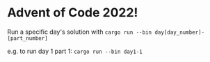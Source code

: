 # Advent of Code 2022!

Run a specific day's solution with `cargo run --bin day[day_number]-[part_number]`

e.g. to run day 1 part 1: `cargo run --bin day1-1`
